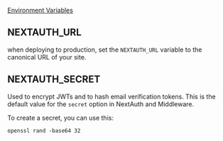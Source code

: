[Environment Variables](https://next-auth.js.org/configuration/options#environment-variables)

## NEXTAUTH_URL
when deploying to production, set the `NEXTAUTH_URL` variable to the canonical URL of your site. 

## NEXTAUTH_SECRET
Used to encrypt JWTs and to hash email verification tokens. This is the default value for the `secret` option in NextAuth and Middleware.

To create a secret, you can use this: 

    openssl rand -base64 32